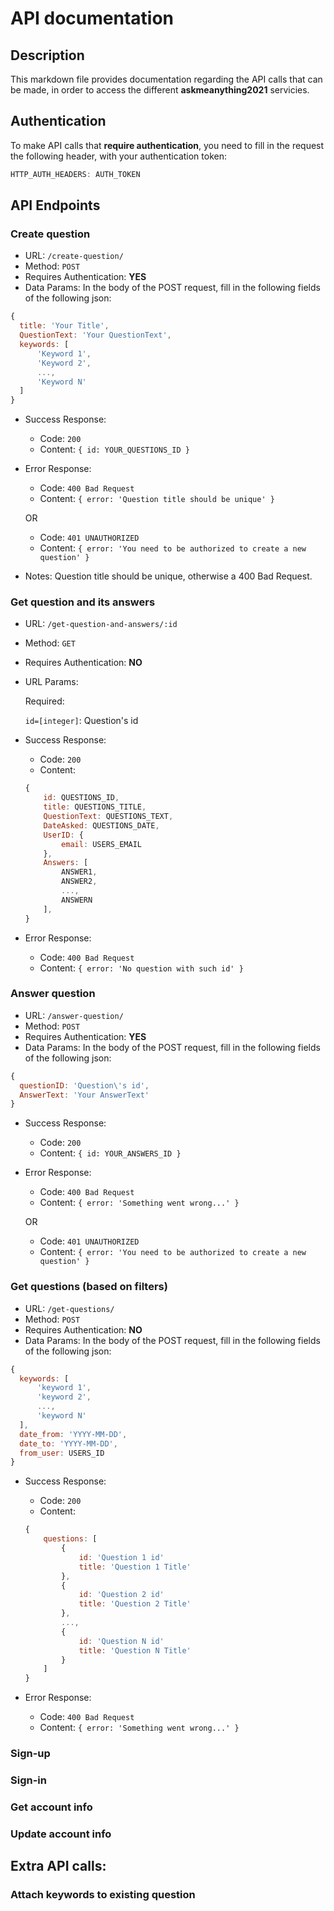 # API documentation

## Description
This markdown file provides documentation regarding the API calls that can be made, in order to access the different **askmeanything2021** servicies.

## Authentication

To make API calls that **require authentication**, you need to fill in the request the following header, with your authentication token:
```javascript
HTTP_AUTH_HEADERS: AUTH_TOKEN
```

## API Endpoints

### Create question
* URL: `/create-question/`
* Method: `POST`
* Requires Authentication: **YES**
* Data Params: In the body of the POST request, fill in the following fields of the following json:
```javascript
{
  title: 'Your Title',
  QuestionText: 'Your QuestionText',
  keywords: [
      'Keyword 1',
      'Keyword 2',
      ...,
      'Keyword N'
  ]
}
```

* Success Response: 
    * Code: `200`
    * Content: `{ id: YOUR_QUESTIONS_ID }`

* Error Response: 
    * Code: `400 Bad Request`
    * Content: `{ error: 'Question title should be unique' }`

    OR

    * Code: `401 UNAUTHORIZED`
    * Content: `{ error: 'You need to be authorized to create a new question' }`


* Notes:
Question title should be unique, otherwise a 400 Bad Request.

### Get question and its answers
* URL: `/get-question-and-answers/:id`
* Method: `GET`
* Requires Authentication: **NO**
* URL Params:

    Required:

    `id=[integer]`: Question's id

* Success Response: 
    * Code: `200`
    * Content: 
    ```javascript
    {
        id: QUESTIONS_ID,
        title: QUESTIONS_TITLE,
        QuestionText: QUESTIONS_TEXT,
        DateAsked: QUESTIONS_DATE,
        UserID: {
            email: USERS_EMAIL
        },
        Answers: [
            ANSWER1,
            ANSWER2,
            ...,
            ANSWERN
        ],
    }
    ```

* Error Response: 
    * Code: `400 Bad Request`
    * Content: `{ error: 'No question with such id' }`

### Answer question
* URL: `/answer-question/`
* Method: `POST`
* Requires Authentication: **YES**
* Data Params: In the body of the POST request, fill in the following fields of the following json:
```javascript
{
  questionID: 'Question\'s id',
  AnswerText: 'Your AnswerText'
}
```

* Success Response: 
    * Code: `200`
    * Content: `{ id: YOUR_ANSWERS_ID }`

* Error Response: 
    * Code: `400 Bad Request`
    * Content: `{ error: 'Something went wrong...' }`

    OR

    * Code: `401 UNAUTHORIZED`
    * Content: `{ error: 'You need to be authorized to create a new question' }`

### Get questions (based on filters)
* URL: `/get-questions/`
* Method: `POST`
* Requires Authentication: **NO**
* Data Params: In the body of the POST request, fill in the following fields of the following json:
```javascript
{
  keywords: [
      'keyword 1',
      'keyword 2',
      ...,
      'keyword N'
  ],
  date_from: 'YYYY-MM-DD',
  date_to: 'YYYY-MM-DD',
  from_user: USERS_ID
}
```

* Success Response: 
    * Code: `200`
    * Content: 
    ```javascript
    {
        questions: [
            {
                id: 'Question 1 id'
                title: 'Question 1 Title'
            },
            {
                id: 'Question 2 id'
                title: 'Question 2 Title'
            },
            ...,
            {
                id: 'Question N id'
                title: 'Question N Title'
            }
        ]
    }
    ```

* Error Response: 
    * Code: `400 Bad Request`
    * Content: `{ error: 'Something went wrong...' }`

### Sign-up

### Sign-in

### Get account info

### Update account info

## Extra API calls:

### Attach keywords to existing question
